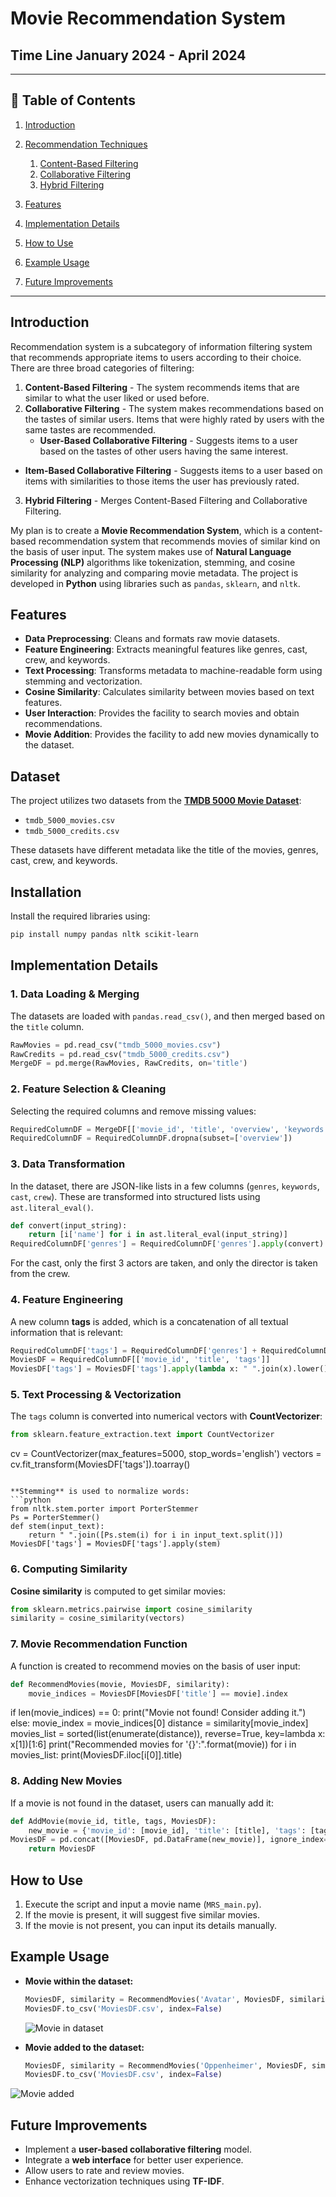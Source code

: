 # Movie Recommendation System

## Time Line           January 2024 -  April 2024

---

## 📑 Table of Contents

1. [Introduction](#introduction)
2. [Recommendation Techniques](#recommendation-techniques)

   1. [Content-Based Filtering](#content-based-filtering)
   2. [Collaborative Filtering](#collaborative-filtering)
   3. [Hybrid Filtering](#hybrid-filtering)
3. [Features](#features)
4. [Implementation Details](#implementation-details)
5. [How to Use](#how-to-use)
6. [Example Usage](#example-usage)
7. [Future Improvements](#future-improvements)

---

## Introduction
Recommendation system is a subcategory of information filtering system that recommends appropriate items to users according to their choice. There are three broad categories of filtering:

1) **Content-Based Filtering** - The system recommends items that are similar to what the user liked or used before.
2) **Collaborative Filtering** - The system makes recommendations based on the tastes of similar users. Items that were highly rated by users with the same tastes are recommended.
   - **User-Based Collaborative Filtering** - Suggests items to a user based on the tastes of other users having the same interest.
- **Item-Based Collaborative Filtering** - Suggests items to a user based on items with similarities to those items the user has previously rated.
3) **Hybrid Filtering** - Merges Content-Based Filtering and Collaborative Filtering.

My plan is to create a **Movie Recommendation System**, which is a content-based recommendation system that recommends movies of similar kind on the basis of user input. The system makes use of **Natural Language Processing (NLP)** algorithms like tokenization, stemming, and cosine similarity for analyzing and comparing movie metadata. The project is developed in **Python** using libraries such as `pandas`, `sklearn`, and `nltk`.

## Features
- **Data Preprocessing**: Cleans and formats raw movie datasets.
- **Feature Engineering**: Extracts meaningful features like genres, cast, crew, and keywords.
- **Text Processing**: Transforms metadata to machine-readable form using stemming and vectorization.
- **Cosine Similarity**: Calculates similarity between movies based on text features.
- **User Interaction**: Provides the facility to search movies and obtain recommendations.
- **Movie Addition**: Provides the facility to add new movies dynamically to the dataset.

## Dataset
The project utilizes two datasets from the **[TMDB 5000 Movie Dataset](https://www.kaggle.com/datasets/tmdb/tmdb-movie-metadata)**:
- `tmdb_5000_movies.csv`
- `tmdb_5000_credits.csv`

These datasets have different metadata like the title of the movies, genres, cast, crew, and keywords.

## Installation
Install the required libraries using:
```sh
pip install numpy pandas nltk scikit-learn
```

## Implementation Details
### 1. Data Loading & Merging
The datasets are loaded with `pandas.read_csv()`, and then merged based on the `title` column.
```python
RawMovies = pd.read_csv("tmdb_5000_movies.csv")
RawCredits = pd.read_csv("tmdb_5000_credits.csv")
MergeDF = pd.merge(RawMovies, RawCredits, on='title')
```

### 2. Feature Selection & Cleaning
 Selecting the required columns and remove missing values:
```python
RequiredColumnDF = MergeDF[['movie_id', 'title', 'overview', 'keywords', 'genres', 'cast', 'crew']]
RequiredColumnDF = RequiredColumnDF.dropna(subset=['overview'])
```

### 3. Data Transformation
In the dataset, there are JSON-like lists in a few columns (`genres`, `keywords`, `cast`, `crew`). These are transformed into structured lists using `ast.literal_eval()`.
```python
def convert(input_string):
    return [i['name'] for i in ast.literal_eval(input_string)]
RequiredColumnDF['genres'] = RequiredColumnDF['genres'].apply(convert)
```
For the cast, only the first 3 actors are taken, and only the director is taken from the crew.

### 4. Feature Engineering
A new column **tags** is added, which is a concatenation of all textual information that is relevant:
```python
RequiredColumnDF['tags'] = RequiredColumnDF['genres'] + RequiredColumnDF['cast'] + RequiredColumnDF['crew'] + RequiredColumnDF['keywords'] + RequiredColumnDF['overview']
MoviesDF = RequiredColumnDF[['movie_id', 'title', 'tags']]
MoviesDF['tags'] = MoviesDF['tags'].apply(lambda x: " ".join(x).lower())
```

### 5. Text Processing & Vectorization
The `tags` column is converted into numerical vectors with **CountVectorizer**:
```python
from sklearn.feature_extraction.text import CountVectorizer
```
cv = CountVectorizer(max_features=5000, stop_words='english')
vectors = cv.fit_transform(MoviesDF['tags']).toarray()
```

**Stemming** is used to normalize words:
```python
from nltk.stem.porter import PorterStemmer
Ps = PorterStemmer()
def stem(input_text):
    return " ".join([Ps.stem(i) for i in input_text.split()])
MoviesDF['tags'] = MoviesDF['tags'].apply(stem)
```

### 6. Computing Similarity
**Cosine similarity** is computed to get similar movies:
```python
from sklearn.metrics.pairwise import cosine_similarity
similarity = cosine_similarity(vectors)
```

### 7. Movie Recommendation Function
A function is created to recommend movies on the basis of user input:
```python
def RecommendMovies(movie, MoviesDF, similarity):
    movie_indices = MoviesDF[MoviesDF['title'] == movie].index
```
if len(movie_indices) == 0:
        print("Movie not found! Consider adding it.")
    else:
        movie_index = movie_indices[0]
        distance = similarity[movie_index]
        movies_list = sorted(list(enumerate(distance)), reverse=True, key=lambda x: x[1])[1:6]
print("Recommended movies for '{}':".format(movie))
        for i in movies_list:
            print(MoviesDF.iloc[i[0]].title)

### 8. Adding New Movies
If a movie is not found in the dataset, users can manually add it:
```python
def AddMovie(movie_id, title, tags, MoviesDF):
    new_movie = {'movie_id': [movie_id], 'title': [title], 'tags': [tags]}
MoviesDF = pd.concat([MoviesDF, pd.DataFrame(new_movie)], ignore_index=True)
    return MoviesDF
``` 

## How to Use
1. Execute the script and input a movie name (`MRS_main.py`).
2. If the movie is present, it will suggest five similar movies.
3. If the movie is not present, you can input its details manually.

## Example Usage  
- **Movie within the dataset:**
  ```python
  MoviesDF, similarity = RecommendMovies('Avatar', MoviesDF, similarity)
  MoviesDF.to_csv('MoviesDF.csv', index=False)
    ``` 
  ![Movie in dataset](IDM.png)  

- **Movie added to the dataset:**
  ```python
  MoviesDF, similarity = RecommendMovies('Oppenheimer', MoviesDF, similarity)
  MoviesDF.to_csv('MoviesDF.csv', index=False)
    ```
  
![Movie added](AM.png)  

## Future Improvements  
- Implement a **user-based collaborative filtering** model.  
- Integrate a **web interface** for better user experience.  
- Allow users to rate and review movies.  
- Enhance vectorization techniques using **TF-IDF**.  

